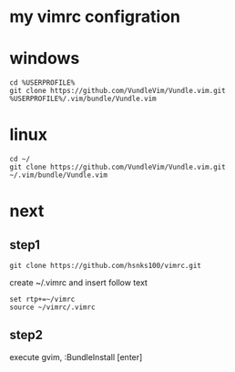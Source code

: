 # my vimrc configration

# windows
```
cd %USERPROFILE%
git clone https://github.com/VundleVim/Vundle.vim.git %USERPROFILE%/.vim/bundle/Vundle.vim
```

# linux
```
cd ~/
git clone https://github.com/VundleVim/Vundle.vim.git ~/.vim/bundle/Vundle.vim
```

# next

## step1
```
git clone https://github.com/hsnks100/vimrc.git
```

create ~/.vimrc and insert follow text

``` 
set rtp+=~/vimrc  
source ~/vimrc/.vimrc 
```

## step2
execute gvim, :BundleInstall [enter]



